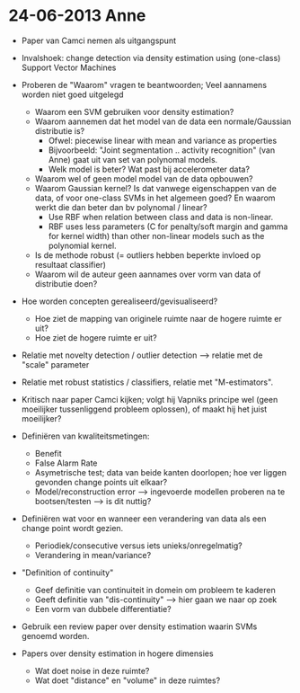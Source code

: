 # 24-06-2013 Anne

- Paper van Camci nemen als uitgangspunt
- Invalshoek: change detection via density estimation using (one-class) Support Vector Machines

- Proberen de "Waarom" vragen te beantwoorden; Veel aannamens worden niet goed uitgelegd
    - Waarom een SVM gebruiken voor density estimation?
    - Waarom aannemen dat het model van de data een normale/Gaussian distributie is?
        - Ofwel: piecewise linear with mean and variance as properties
        - Bijvoorbeeld: "Joint segmentation .. activity recognition" (van Anne) gaat uit van set van polynomal models.
        - Welk model is beter? Wat past bij accelerometer data?
    - Waarom wel of geen model model van de data opbouwen?
    - Waarom Gaussian kernel? Is dat vanwege eigenschappen van de data, of voor one-class SVMs in het algemeen goed? En waarom werkt die dan beter dan bv polynomal / linear?
        - Use RBF when relation between class and data is non-linear.
        - RBF uses less parameters (C for penalty/soft margin and gamma for kernel width) than other non-linear models such as the polynomial kernel.
    - Is de methode robust (= outliers hebben beperkte invloed op resultaat classifier)
    - Waarom wil de auteur geen aannames over vorm van data of distributie doen?

- Hoe worden concepten gerealiseerd/gevisualiseerd?
    - Hoe ziet de mapping van originele ruimte naar de hogere ruimte er uit?
    - Hoe ziet de hogere ruimte er uit?

- Relatie met novelty detection / outlier detection --> relatie met de "scale" parameter
- Relatie met robust statistics / classifiers, relatie met "M-estimators".

- Kritisch naar paper Camci kijken; volgt hij Vapniks principe wel (geen moeilijker tussenliggend probleem oplossen), of maakt hij het juist moeilijker?

- Definiëren van kwaliteitsmetingen:
    - Benefit
    - False Alarm Rate
    - Asymetrische test; data van beide kanten doorlopen; hoe ver liggen gevonden change points uit elkaar?
    - Model/reconstruction error --> ingevoerde modellen proberen na te bootsen/testen --> is dit nuttig?

- Definiëren wat voor en wanneer een verandering van data als een change point wordt gezien.
    - Periodiek/consecutive versus iets unieks/onregelmatig?
    - Verandering in mean/variance?

- "Definition of continuity"
    - Geef definitie van continuiteit in domein om probleem te kaderen
    - Geeft definitie van "dis-continuity" --> hier gaan we naar op zoek
    - Een vorm van dubbele differentiatie?

- Gebruik een review paper over density estimation waarin SVMs genoemd worden.
- Papers over density estimation in hogere dimensies
    - Wat doet noise in deze ruimte?
    - Wat doet "distance" en "volume" in deze ruimtes?